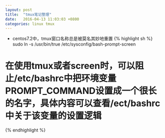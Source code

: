```yaml
---
layout: post
title:  "tmux笔记整理"
date:   2016-04-13 11:03:03 +0800
categories: linux tmux
---
```


* centos7.2中，tmux窗口名称总是被莫名其妙地重置
{% highlight sh %}
sudo ln -s /usr/bin/true /etc/sysconfig/bash-prompt-screen
# 在使用tmux或者screen时，可以阻止/etc/bashrc中把环境变量PROMPT_COMMAND设置成一个很长的名字，具体内容可以查看/ect/bashrc中关于该变量的设置逻辑
{% endhighlight %}
